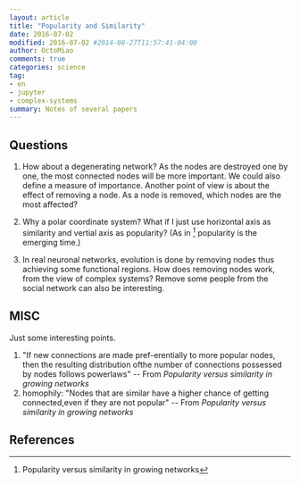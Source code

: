 ```yaml
---
layout: article
title: "Popularity and Similarity"
date: 2016-07-02
modified: 2016-07-02 #2014-08-27T11:57:41-04:00
author: OctoMiao
comments: true
categories: science
tag:
- en
- jupyter
- complex-systems
summary: Notes of several papers
---
```




## Questions

1. How about a degenerating network? As the nodes are destroyed one by one, the most connected nodes will be more important. We could also define a measure of importance. Another point of view is about the effect of removing a node. As a node is removed, which nodes are the most affected?
2. Why a polar coordinate system? What if I just use horizontal axis as similarity and vertial axis as popularity? (As in [^1] popularity is the emerging time.)



1. In real neuronal networks, evolution is done by removing nodes thus achieving some functional regions. How does removing nodes work, from the view of complex systems? Remove some people from the social network can also be interesting.


## MISC

Just some interesting points.

1. "If new connections are made pref-erentially to more popular nodes, then the resulting distribution ofthe number of connections possessed by nodes follows powerlaws" -- From *Popularity versus similarity in growing networks*
2. homophily: "Nodes that are similar have a higher chance of getting connected,even if they are not popular" -- From *Popularity versus similarity in growing networks*



## References



[^1]: Popularity versus similarity in growing networks
